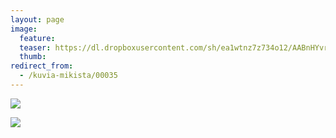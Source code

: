 ```yaml
---
layout: page
image:
  feature:
  teaser: https://dl.dropboxusercontent.com/sh/ea1wtnz7z734o12/AABnHYvrvj9R8c8cwGc3WcVKa/mikin-kuvat/2/DSC16343-245px.jpg
  thumb:
redirect_from:
  - /kuvia-mikista/00035
---
```


[![](https://dl.dropboxusercontent.com/sh/ea1wtnz7z734o12/AABFtYeWyVcr22g8WJ8KQYzva/mikin-kuvat/2/DSC16371-800px.jpg)](https://dl.dropboxusercontent.com/sh/ea1wtnz7z734o12/AABOTLnn3tWLRQ0YLNKZoqhpa/mikin-kuvat/2/DSC16371.jpg)

[![](https://dl.dropboxusercontent.com/sh/ea1wtnz7z734o12/AADN1w8Inh0dF1GoZq7rxgRUa/mikin-kuvat/2/DSC16343-800px.jpg)](https://dl.dropboxusercontent.com/sh/ea1wtnz7z734o12/AABS7IbujNbQMeKeq7H_XFK2a/mikin-kuvat/2/DSC16343.jpg)
